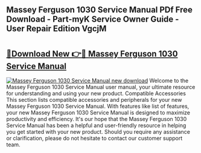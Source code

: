 ## Massey Ferguson 1030 Service Manual PDf Free Download - Part-myK Service Owner Guide - User Repair Edition VgcjM

# <h2><a href="http://cf22758.oget.top/?id=Massey+Ferguson+1030+Service+Manual">🔗Download New 👉🔴 Massey Ferguson 1030 Service Manual</a></h2>

[![Massey Ferguson 1030 Service Manual new download](https://i.imgur.com/5g1atiW.png)](http://cf22758.oget.top/?id=Massey+Ferguson+1030+Service+Manual)
Welcome to the Massey Ferguson 1030 Service Manual user manual, your ultimate resource for understanding and using your new product. Compatible Accessories This section lists compatible accessories and peripherals for your new Massey Ferguson 1030 Service Manual. With features like list of features, your new Massey Ferguson 1030 Service Manual is designed to maximize productivity and efficiency. It's our hope that the Massey Ferguson 1030 Service Manual has been a helpful and user-friendly resource in helping you get started with your new product. Should you require any assistance or clarification, please do not hesitate to contact our customer support team.
